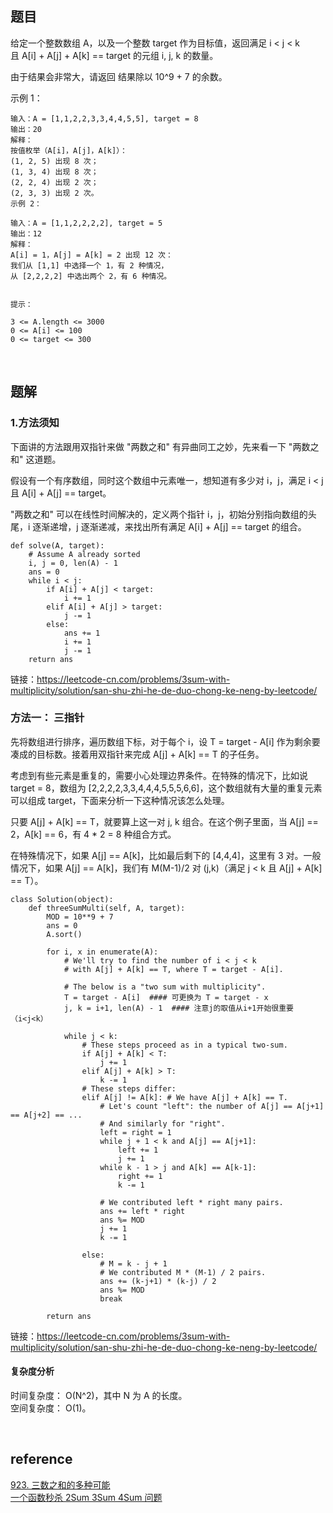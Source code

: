 ## 题目
给定一个整数数组 A，以及一个整数 target 作为目标值，返回满足 i < j < k 且 A[i] + A[j] + A[k] == target 的元组 i, j, k 的数量。

由于结果会非常大，请返回 结果除以 10^9 + 7 的余数。

示例 1：
```
输入：A = [1,1,2,2,3,3,4,4,5,5], target = 8
输出：20
解释：
按值枚举（A[i]，A[j]，A[k]）：
(1, 2, 5) 出现 8 次；
(1, 3, 4) 出现 8 次；
(2, 2, 4) 出现 2 次；
(2, 3, 3) 出现 2 次。
示例 2：

输入：A = [1,1,2,2,2,2], target = 5
输出：12
解释：
A[i] = 1，A[j] = A[k] = 2 出现 12 次：
我们从 [1,1] 中选择一个 1，有 2 种情况，
从 [2,2,2,2] 中选出两个 2，有 6 种情况。
 

提示：

3 <= A.length <= 3000
0 <= A[i] <= 100
0 <= target <= 300
```

&nbsp;
## 题解
### 1.方法须知
下面讲的方法跟用双指针来做 "两数之和" 有异曲同工之妙，先来看一下 "两数之和" 这道题。

假设有一个有序数组，同时这个数组中元素唯一，想知道有多少对 i，j，满足 i < j 且 A[i] + A[j] == target。

"两数之和" 可以在线性时间解决的，定义两个指针 i，j，初始分别指向数组的头尾，i 逐渐递增，j 逐渐递减，来找出所有满足 A[i] + A[j] == target 的组合。

```
def solve(A, target):
    # Assume A already sorted
    i, j = 0, len(A) - 1
    ans = 0
    while i < j:
        if A[i] + A[j] < target:
            i += 1
        elif A[i] + A[j] > target:
            j -= 1
        else:
            ans += 1
            i += 1
            j -= 1
    return ans
```
链接：https://leetcode-cn.com/problems/3sum-with-multiplicity/solution/san-shu-zhi-he-de-duo-chong-ke-neng-by-leetcode/
### 方法一： 三指针
先将数组进行排序，遍历数组下标，对于每个 i，设 T = target - A[i] 作为剩余要凑成的目标数。接着用双指针来完成 A[j] + A[k] == T 的子任务。

考虑到有些元素是重复的，需要小心处理边界条件。在特殊的情况下，比如说 target = 8，数组为 [2,2,2,2,3,3,4,4,4,5,5,5,6,6]，这个数组就有大量的重复元素可以组成 target，下面来分析一下这种情况该怎么处理。

只要 A[j] + A[k] == T，就要算上这一对 j, k 组合。在这个例子里面，当 A[j] == 2，A[k] == 6，有 4 * 2 = 8 种组合方式。

在特殊情况下，如果 A[j] == A[k]，比如最后剩下的 [4,4,4]，这里有 3 对。一般情况下，如果 A[j] == A[k]，我们有 M(M-1)/2 对 (j,k)（满足 j < k 且 A[j] + A[k] == T）。
```
class Solution(object):
    def threeSumMulti(self, A, target):
        MOD = 10**9 + 7
        ans = 0
        A.sort()

        for i, x in enumerate(A):
            # We'll try to find the number of i < j < k
            # with A[j] + A[k] == T, where T = target - A[i].

            # The below is a "two sum with multiplicity".
            T = target - A[i]  #### 可更换为 T = target - x
            j, k = i+1, len(A) - 1  #### 注意j的取值从i+1开始很重要（i<j<k）

            while j < k:
                # These steps proceed as in a typical two-sum.
                if A[j] + A[k] < T:
                    j += 1
                elif A[j] + A[k] > T:
                    k -= 1
                # These steps differ:
                elif A[j] != A[k]: # We have A[j] + A[k] == T.
                    # Let's count "left": the number of A[j] == A[j+1] == A[j+2] == ...
                    # And similarly for "right".
                    left = right = 1
                    while j + 1 < k and A[j] == A[j+1]:
                        left += 1
                        j += 1
                    while k - 1 > j and A[k] == A[k-1]:
                        right += 1
                        k -= 1

                    # We contributed left * right many pairs.
                    ans += left * right
                    ans %= MOD
                    j += 1
                    k -= 1

                else:
                    # M = k - j + 1
                    # We contributed M * (M-1) / 2 pairs.
                    ans += (k-j+1) * (k-j) / 2
                    ans %= MOD
                    break

        return ans
```
链接：https://leetcode-cn.com/problems/3sum-with-multiplicity/solution/san-shu-zhi-he-de-duo-chong-ke-neng-by-leetcode/

#### 复杂度分析
时间复杂度： O(N^2)，其中 N 为 A 的长度。   
空间复杂度： O(1)。

&nbsp;
## reference
[923. 三数之和的多种可能](https://leetcode-cn.com/problems/3sum-with-multiplicity/)  
[一个函数秒杀 2Sum 3Sum 4Sum 问题](https://mp.weixin.qq.com/s/fSyJVvggxHq28a0SdmZm6Q)

